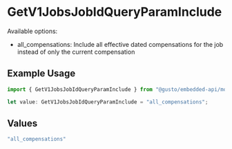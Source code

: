 # GetV1JobsJobIdQueryParamInclude

Available options:
- all_compensations: Include all effective dated compensations for the job instead of only the current compensation

## Example Usage

```typescript
import { GetV1JobsJobIdQueryParamInclude } from "@gusto/embedded-api/models/operations/getv1jobsjobid.js";

let value: GetV1JobsJobIdQueryParamInclude = "all_compensations";
```

## Values

```typescript
"all_compensations"
```